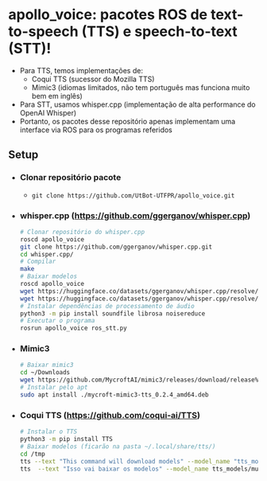 # apollo_voice: pacotes ROS de text-to-speech (TTS) e speech-to-text (STT)!
- Para TTS, temos implementações de:
    - Coqui TTS (sucessor do Mozilla TTS)
    - Mimic3 (idiomas limitados, não tem português mas funciona muito bem em inglês)
- Para STT, usamos whisper.cpp (implementação de alta performance do OpenAI Whisper)
- Portanto, os pacotes desse repositório apenas implementam uma interface via ROS para os programas referidos

## Setup
- ### Clonar repositório pacote
    - ```git clone https://github.com/UtBot-UTFPR/apollo_voice.git```
- ### whisper.cpp (https://github.com/ggerganov/whisper.cpp)
    ```bash
    # Clonar repositório do whisper.cpp
    roscd apollo_voice
    git clone https://github.com/ggerganov/whisper.cpp.git
    cd whisper.cpp/
    # Compilar
    make
    # Baixar modelos
    roscd apollo_voice
    wget https://huggingface.co/datasets/ggerganov/whisper.cpp/resolve/main/ggml-base.en.bin -O resources/models/ggml-base.en.bin
    wget https://huggingface.co/datasets/ggerganov/whisper.cpp/resolve/main/ggml-base.bin -O resources/models/ggml-base.bin
    # Instalar dependências de processamento de áudio
    python3 -m pip install soundfile librosa noisereduce
    # Executar o programa
    rosrun apollo_voice ros_stt.py
    ```
- ### Mimic3
    ```bash
    # Baixar mimic3
    cd ~/Downloads
    wget https://github.com/MycroftAI/mimic3/releases/download/release%2Fv0.2.4/mycroft-mimic3-tts_0.2.4_amd64.deb
    # Instalar pelo apt
    sudo apt install ./mycroft-mimic3-tts_0.2.4_amd64.deb
    ```

- ### Coqui TTS (https://github.com/coqui-ai/TTS)
    ```bash
    # Instalar o TTS
    python3 -m pip install TTS
    # Baixar modelos (ficarão na pasta ~/.local/share/tts/)
    cd /tmp
    tts --text "This command will download models" --model_name "tts_models/en/ljspeech/tacotron2-DDC" --vocoder_name "vocoder_models/en/ljspeech/hifigan_v2" --out_path speech.wav
    tts  --text "Isso vai baixar os modelos" --model_name tts_models/multilingual/multi-dataset/your_tts  --speaker_wav speech.wav --language_idx "pt-br"
    ```


        